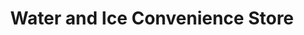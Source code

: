 ---
title: "Water and Ice Convenience Store"
url: /chandler/water-and-ice-convenience-store/
shop: Lebensmittel
---